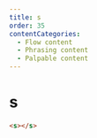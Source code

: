 ```yaml
---
title: s
order: 35
contentCategories:
  - Flow content
  - Phrasing content
  - Palpable content
---
```

# s

```html
<s></s>
```
